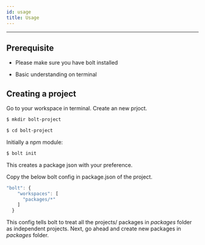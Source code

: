```yaml
---
id: usage
title: Usage
---
```


---

## Prerequisite

- Please make sure you have bolt installed

- Basic understanding on terminal

## Creating a project

Go to your workspace in terminal. Create an new prjoct.

```sh
$ mkdir bolt-project
```

```sh
$ cd bolt-project
```

Initially a npm module:

```sh
$ bolt init
```

This creates a package json with your preference.

Copy the below bolt config in package.json of the project. 

```js
"bolt": {
    "workspaces": [
      "packages/*"
    ]
  }
```

This config tells bolt to treat all the projects/ packages in *packages* folder as independent projects. Next, go ahead and create new packages in *packages* folder.
